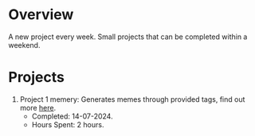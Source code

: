 # Overview
A new project every week. Small projects that can be completed within a weekend.

# Projects
1. Project 1 memery: Generates memes through provided tags, find out more [here](/project1). 
    * Completed: 14-07-2024.
    * Hours Spent: 2 hours.